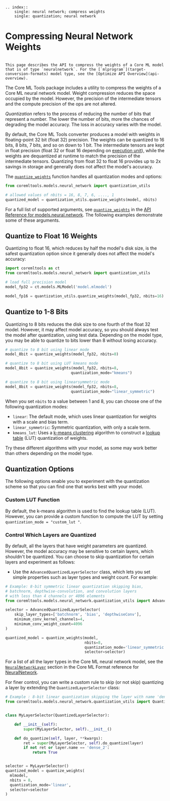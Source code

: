 ```{eval-rst}
.. index:: 
    single: neural network; compress weights
    single: quantization; neural network
```

# Compressing Neural Network Weights

```{admonition} For Neural Network Format Only

This page describes the API to compress the weights of a Core ML model that is of type `neuralnetwork`. For the [`mlprogram`](target-conversion-formats) model type, see the [Optimize API Overview](api-overview).
```

The Core ML Tools package includes a utility to compress the weights of a Core ML neural network model. Weight compression reduces the space occupied by the model. However, the precision of the intermediate tensors and the compute precision of the ops are not altered.

_Quantization_ refers to the process of reducing the number of bits that represent a number. The lower the number of bits, more the chances of degrading the model accuracy. The loss in accuracy varies with the model.

By default, the Core ML Tools converter produces a model with weights in floating-point 32 bit (float 32) precision. The weights can be quantized to 16 bits, 8 bits, 7 bits, and so on down to 1 bit. The intermediate tensors are kept in float precision (float 32 or float 16 depending on [execution unit](typed-execution)), while the weights are dequantized at runtime to match the precision of the intermediate tensors. Quantizing from float 32 to float 16 provides up to 2x savings in storage and generally does not affect the model's accuracy.

The [`quantize_weights`](https://apple.github.io/coremltools/source/coremltools.models.neural_network.html#coremltools.models.neural_network.quantization_utils.quantize_weights) function handles all quantization modes and options:

```python
from coremltools.models.neural_network import quantization_utils

# allowed values of nbits = 16, 8, 7, 6, ...., 1
quantized_model = quantization_utils.quantize_weights(model, nbits)
```

For a full list of supported arguments, see [`quantize_weights`](https://apple.github.io/coremltools/source/coremltools.models.neural_network.html#coremltools.models.neural_network.quantization_utils.quantize_weights) in the [API Reference for models.neural.network](https://apple.github.io/coremltools/source/coremltools.models.html#neural-network). The following examples demonstrate some of these arguments.

## Quantize to Float 16 Weights

Quantizing to float 16, which reduces by half the model's disk size, is the safest quantization option since it generally does not affect the model's accuracy:

```python
import coremltools as ct
from coremltools.models.neural_network import quantization_utils

# load full precision model
model_fp32 = ct.models.MLModel('model.mlmodel')

model_fp16 = quantization_utils.quantize_weights(model_fp32, nbits=16)
```

## Quantize to 1-8 Bits

Quantizing to 8 bits reduces the disk size to one fourth of the float 32 model. However, it may affect model accuracy, so you should always test the model after quantization, using test data. Depending on the model type, you may be able to quantize to bits lower than 8 without losing accuracy. 

```python
# quantize to 8 bit using linear mode
model_8bit = quantize_weights(model_fp32, nbits=8)

# quantize to 8 bit using LUT kmeans mode
model_8bit = quantize_weights(model_fp32, nbits=8,
                             quantization_mode="kmeans")

# quantize to 8 bit using linearsymmetric mode
model_8bit = quantize_weights(model_fp32, nbits=8,
                             quantization_mode="linear_symmetric")
```

When you set `nbits` to a value between 1 and 8, you can choose one of the following quantization modes:

- `linear`: The default mode, which uses linear quantization for weights with a scale and bias term.
- `linear_symmetric`: Symmetric quantization, with only a scale term.
- `kmeans_lut`: Uses a [k-means clustering](https://en.wikipedia.org/wiki/K-means_clustering) algorithm to construct a [lookup table](https://en.wikipedia.org/wiki/Lookup_table) (LUT) quantization of weights.

Try these different algorithms with your model, as some may work better than  others depending on the model type. 

## Quantization Options

The following options enable you to experiment with the quantization scheme so that you can find one that works best with your model. 

### Custom LUT Function

By default, the k-means algorithm is used to find the lookup table (LUT). However, you can provide a custom function to compute the LUT by setting `quantization_mode = "custom_lut "`. 

### Control Which Layers are Quantized

By default, all the layers that have weight parameters are quantized. However, the model accuracy may be sensitive to certain layers, which shouldn't be quantized. You can choose to skip quantization for certain layers and experiment as follows:

- Use the `AdvancedQuantizedLayerSelector` class, which lets you set simple properties such as layer types and weight count. For example:

```python
# Example: 8-bit symmetric linear quantization skipping bias,
# batchnorm, depthwise-convolution, and convolution layers
# with less than 4 channels or 4096 elements
from coremltools.models.neural_network.quantization_utils import AdvancedQuantizedLayerSelector

selector = AdvancedQuantizedLayerSelector(
    skip_layer_types=['batchnorm', 'bias', 'depthwiseConv'],
    minimum_conv_kernel_channels=4,
    minimum_conv_weight_count=4096
)

quantized_model = quantize_weights(model, 
                                   nbits=8,
                                   quantization_mode='linear_symmetric',
                                   selector=selector)
```

For a list of all the layer types in the Core ML neural network model, see the [`NeuralNetworkLayer`](https://apple.github.io/coremltools/mlmodel/Format/NeuralNetwork.html#neuralnetworklayer) section in the Core ML Format reference for [NeuralNetwork](https://apple.github.io/coremltools/mlmodel/Format/NeuralNetwork.html).

For finer control, you can write a custom rule to skip (or not skip) quantizing a layer by extending the `QuantizedLayerSelector` class:

```python
# Example : 8-bit linear quantization skipping the layer with name 'dense_2'
from coremltools.models.neural_network.quantization_utils import QuantizedLayerSelector


class MyLayerSelector(QuantizedLayerSelector):

    def __init__(self):
        super(MyLayerSelector, self).__init__()

    def do_quantize(self, layer, **kwargs):
        ret = super(MyLayerSelector, self).do_quantize(layer)
        if not ret or layer.name == 'dense_2':
            return True


selector = MyLayerSelector()
quantized_model = quantize_weights(
  mlmodel, 
  nbits = 8, 
  quantization_mode='linear', 
  selector=selector
)
```

